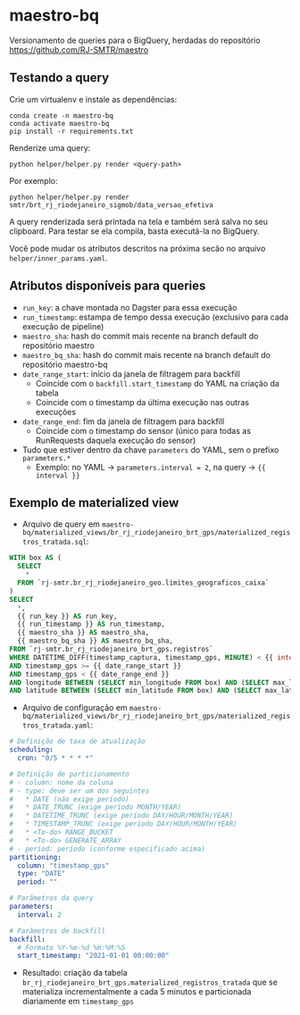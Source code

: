 # maestro-bq
Versionamento de queries para o BigQuery, herdadas do repositório https://github.com/RJ-SMTR/maestro


## Testando a query

Crie um virtualenv e instale as dependências:

```
conda create -n maestro-bq
conda activate maestro-bq
pip install -r requirements.txt
```

Renderize uma query:

`python helper/helper.py render <query-path>`

Por exemplo:

`python helper/helper.py render smtr/brt_rj_riodejaneiro_sigmob/data_versao_efetiva`

A query renderizada será printada na tela e também será salva no seu clipboard.
Para testar se ela compila, basta executá-la no BigQuery.

Você pode mudar os atributos descritos na próxima secão no arquivo `helper/inner_params.yaml`.

## Atributos disponíveis para queries

- `run_key`: a chave montada no Dagster para essa execução
- `run_timestamp`: estampa de tempo dessa execução (exclusivo para cada execução de pipeline)
- `maestro_sha`: hash do commit mais recente na branch default do repositório maestro
- `maestro_bq_sha`: hash do commit mais recente na branch default do repositório maestro-bq
- `date_range_start`: início da janela de filtragem para backfill
  - Coincide com o `backfill.start_timestamp` do YAML na criação da tabela
  - Coincide com o timestamp da última execução nas outras execuções
- `date_range_end`: fim da janela de filtragem para backfill
  - Coincide com o timestamp do sensor (único para todas as RunRequests daquela execução do sensor)
- Tudo que estiver dentro da chave `parameters` do YAML, sem o prefixo `parameters.*`
  - Exemplo: no YAML -> `parameters.interval = 2`, na query -> `{{ interval }}`

## Exemplo de materialized view

- Arquivo de query em `maestro-bq/materialized_views/br_rj_riodejaneiro_brt_gps/materialized_registros_tratada.sql`:
```sql
WITH box AS (
  SELECT
    *
  FROM `rj-smtr.br_rj_riodejaneiro_geo.limites_geograficos_caixa`
)
SELECT
  *,
  {{ run_key }} AS run_key,
  {{ run_timestamp }} AS run_timestamp,
  {{ maestro_sha }} AS maestro_sha,
  {{ maestro_bq_sha }} AS maestro_bq_sha,
FROM `rj-smtr.br_rj_riodejaneiro_brt_gps.registros` 
WHERE DATETIME_DIFF(timestamp_captura, timestamp_gps, MINUTE) < {{ interval }}
AND timestamp_gps >= {{ date_range_start }}
AND timestamp_gps < {{ date_range_end }}
AND longitude BETWEEN (SELECT min_longitude FROM box) AND (SELECT max_longitude FROM box)
AND latitude BETWEEN (SELECT min_latitude FROM box) AND (SELECT max_latitude FROM box)
```

- Arquivo de configuração em `maestro-bq/materialized_views/br_rj_riodejaneiro_brt_gps/materialized_registros_tratada.yaml`:
```yaml
# Definição de taxa de atualização
scheduling:
  cron: "0/5 * * * *"

# Definição de particionamento
# - column: nome da coluna
# - type: deve ser um dos seguintes
#   * DATE (não exige período)
#   * DATE_TRUNC (exige período MONTH/YEAR)
#   * DATETIME_TRUNC (exige período DAY/HOUR/MONTH/YEAR)
#   * TIMESTAMP_TRUNC (exige período DAY/HOUR/MONTH/YEAR)
#   * <To-do> RANGE_BUCKET
#   * <To-do> GENERATE_ARRAY
# - period: período (conforme especificado acima)
partitioning:
  column: "timestamp_gps"
  type: "DATE"
  period: ""

# Parâmetros da query
parameters:
  interval: 2

# Parâmetros de backfill
backfill:
  # Formato %Y-%m-%d %H:%M:%S
  start_timestamp: "2021-01-01 00:00:00"
```

- Resultado: criação da tabela `br_rj_riodejaneiro_brt_gps.materialized_registros_tratada` que se materializa incrementalmente a cada 5 minutos e particionada diariamente em `timestamp_gps`
